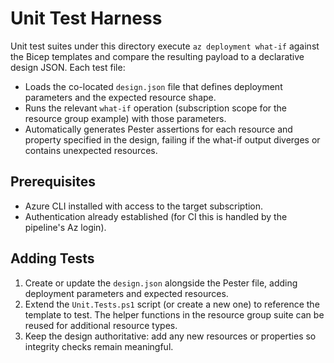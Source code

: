 # Unit Test Harness

Unit test suites under this directory execute `az deployment what-if` against the Bicep templates and compare the resulting payload to a declarative design JSON. Each test file:

- Loads the co-located `design.json` file that defines deployment parameters and the expected resource shape.
- Runs the relevant `what-if` operation (subscription scope for the resource group example) with those parameters.
- Automatically generates Pester assertions for each resource and property specified in the design, failing if the what-if output diverges or contains unexpected resources.

## Prerequisites

- Azure CLI installed with access to the target subscription.
- Authentication already established (for CI this is handled by the pipeline's Az login).

## Adding Tests

1. Create or update the `design.json` alongside the Pester file, adding deployment parameters and expected resources.
2. Extend the `Unit.Tests.ps1` script (or create a new one) to reference the template to test. The helper functions in the resource group suite can be reused for additional resource types.
3. Keep the design authoritative: add any new resources or properties so integrity checks remain meaningful.
